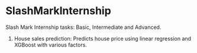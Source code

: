 # SlashMarkInternship
Slash Mark Internship tasks: Basic, Intermediate and Advanced.
1. House sales prediction:
   Predicts house price using linear regression and XGBoost with various factors.
